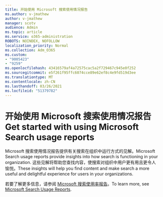 ```yaml
---
title: 开始使用 Microsoft 搜索使用情况报告
ms.author: v-jmathew
author: v-jmathew
manager: scotv
audience: Admin
ms.topic: article
ms.service: o365-administration
ROBOTS: NOINDEX, NOFOLLOW
localization_priority: Normal
ms.collection: Adm_O365
ms.custom:
- "9005423"
- "9259"
ms.openlocfilehash: 43416579af4a72575cac5a2f729467c945e0f252
ms.sourcegitcommit: e5f261f95ffc6074cce89e62ef8c4e9fd519d3ee
ms.translationtype: MT
ms.contentlocale: zh-CN
ms.lasthandoff: 03/26/2021
ms.locfileid: "51379782"
---
```

# <a name="get-started-with-using-microsoft-search-usage-reports"></a><span data-ttu-id="0716c-102">开始使用 Microsoft 搜索使用情况报告</span><span class="sxs-lookup"><span data-stu-id="0716c-102">Get started with using Microsoft Search usage reports</span></span>

<span data-ttu-id="0716c-103">Microsoft 搜索使用情况报告提供有关搜索在组织中运行方式的见解。</span><span class="sxs-lookup"><span data-stu-id="0716c-103">Microsoft Search usage reports provide insights into how search is functioning in your organization.</span></span> <span data-ttu-id="0716c-104">这些见解将帮助您查找内容，使搜索对组织中用户更有用且更令人愉悦。</span><span class="sxs-lookup"><span data-stu-id="0716c-104">These insights will help you find content and make search a more useful and delightful experience for users in your organizations.</span></span>

<span data-ttu-id="0716c-105">若要了解更多信息，请参阅 [Microsoft 搜索使用率报告](https://go.microsoft.com/fwlink/?linkid=2152048)。</span><span class="sxs-lookup"><span data-stu-id="0716c-105">To learn more, see [Microsoft Search Usage Reports](https://go.microsoft.com/fwlink/?linkid=2152048).</span></span>
